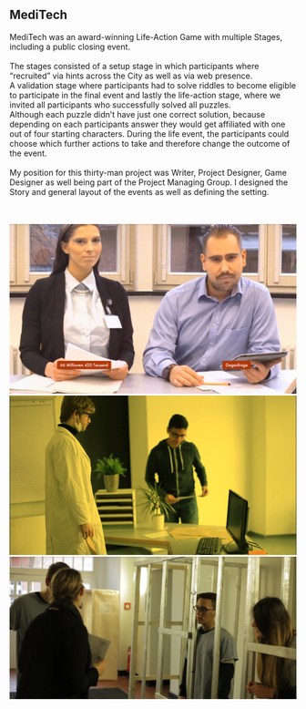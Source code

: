 <html>
    <body>
        <div id="projects_content">
            <h2>MediTech</h2>
            <p id="mediTechContent">
                MediTech was an award-winning Life-Action Game with multiple Stages, including a public closing event.<br><br>
                The stages consisted of a setup stage in which participants where “recruited” via hints across the City as well as via web presence. <br>
                A validation stage where participants had to solve riddles to become eligible to participate in the final event and lastly the life-action stage, where we invited all participants who successfully solved all puzzles.<br>
                Although each puzzle didn’t have just one correct solution, because depending on each participants answer they would get affiliated with one out of four starting characters. 
                During the life event, the participants could choose which further actions to take and therefore change the outcome of the event.
                <br><br>
                My position for this thirty-man project was Writer, Project Designer, Game Designer as well being part of the Project Managing Group. I designed the Story and general layout of the events as well as defining the setting.
                <br><br><br>
                <div id="mediTechImages">
                    <img src="assets/images/MediTech/1.png" alt="interviewMediTech">
                    <img src="assets/images/MediTech/2.PNG" alt="sceneMediTech">
                    <img src="assets/images/MediTech/3.PNG" alt="gameMediTech">
                </div>
            </p>
        </div>
    </body>
</html>


